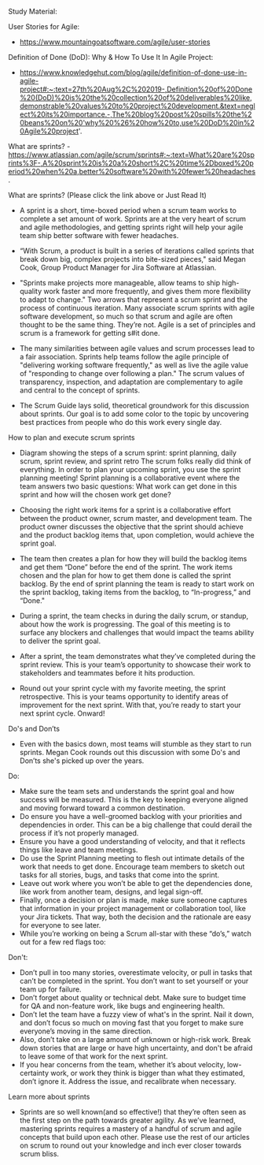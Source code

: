   Study Material:
  
  User Stories for Agile:

  - https://www.mountaingoatsoftware.com/agile/user-stories
    
  Definition of Done (DoD): Why & How To Use It In Agile Project:
  
  -  https://www.knowledgehut.com/blog/agile/definition-of-done-use-in-agile-project#:~:text=27th%20Aug%2C%202019-,Definition%20of%20Done%20(DoD)%20is%20the%20collection%20of%20deliverables%20like,demonstrable%20values%20to%20project%20development.&text=neglect%20its%20importance.-,The%20blog%20post%20spills%20the%20beans%20on%20'why%20%26%20how%20to,use%20DoD%20in%20Agile%20project'.  
  
  What are sprints? 
  -https://www.atlassian.com/agile/scrum/sprints#:~:text=What%20are%20sprints%3F-,A%20sprint%20is%20a%20short%2C%20time%2Dboxed%20period%20when%20a,better%20software%20with%20fewer%20headaches.

  What are sprints? (Please click the link above or Just Read It)
  
  - A sprint is a short, time-boxed period when a scrum team works to complete a set amount of work. Sprints are at the very heart of scrum and agile methodologies, and getting sprints right will help your agile team ship better software with fewer headaches.  

  - “With Scrum, a product is built in a series of iterations called sprints that break down big, complex projects into bite-sized pieces," said Megan Cook, Group Product Manager for Jira Software at Atlassian.  

  - "Sprints make projects more manageable, allow teams to ship high-quality work faster and more frequently, and gives them more flexibility to adapt to change."
Two arrows that represent a scrum sprint and the process of continuous iteration.
Many associate scrum sprints with agile software development, so much so that scrum and agile are often thought to be the same thing. They’re not. Agile is a set of principles and scrum is a framework for getting s#it done.  

  - The many similarities between agile values and scrum processes lead to a fair association. Sprints help teams follow the agile principle of "delivering working software frequently," as well as live the agile value of "responding to change over following a plan." The scrum values of transparency, inspection, and adaptation are complementary to agile and central to the concept of sprints.

  - The Scrum Guide lays solid, theoretical groundwork for this discussion about sprints. Our goal is to add some color to the topic by uncovering best practices from people who do this work every single day.

  How to plan and execute scrum sprints
  
  - Diagram showing the steps of a scrum sprint: sprint planning, daily scrum, sprint review, and sprint retro
The scrum folks really did think of everything. In order to plan your upcoming sprint, you use the sprint planning meeting! Sprint planning is a collaborative event where the team answers two basic questions: What work can get done in this sprint and how will the chosen work get done?

  - Choosing the right work items for a sprint is a collaborative effort between the product owner, scrum master, and development team. The product owner discusses the objective that the sprint should achieve and the product backlog items that, upon completion, would achieve the sprint goal.

  - The team then creates a plan for how they will build the backlog items and get them “Done” before the end of the sprint. The work items chosen and the plan for how to get them done is called the sprint backlog. By the end of sprint planning the team is ready to start work on the sprint backlog, taking items from the backlog, to “In-progress,” and “Done."

  - During a sprint, the team checks in during the daily scrum, or standup, about how the work is progressing. The goal of this meeting is to surface any blockers and challenges that would impact the teams ability to deliver the sprint goal.

  - After a sprint, the team demonstrates what they’ve completed during the sprint review. This is your team’s opportunity to showcase their work to stakeholders and teammates before it hits production.

  - Round out your sprint cycle with my favorite meeting, the sprint retrospective. This is your teams opportunity to identify areas of improvement for the next sprint. With that, you’re ready to start your next sprint cycle. Onward!

  Do's and Don’ts
  
  - Even with the basics down, most teams will stumble as they start to run sprints. Megan Cook rounds out this discussion with some Do's and Don’ts she's picked up over the years. 

  Do:

  - Make sure the team sets and understands the sprint goal and how success will be measured. This is the key to keeping everyone aligned and moving forward toward a common destination.
  - Do ensure you have a well-groomed backlog with your priorities and dependencies in order. This can be a big challenge that could derail the process if it’s not properly managed.
  - Ensure you have a good understanding of velocity, and that it reflects things like leave and team meetings.
  - Do use the Sprint Planning meeting to flesh out intimate details of the work that needs to get done. Encourage team members to sketch out tasks for all stories, bugs, and tasks that come into the sprint.
  - Leave out work where you won’t be able to get the dependencies done, like work from another team, designs, and legal sign-off.
  - Finally, once a decision or plan is made, make sure someone captures that information in your project management or collaboration tool, like your Jira tickets. That way, both the decision and the rationale are easy for everyone to see later.
  - While you’re working on being a Scrum all-star with these “do’s,” watch out for a few red flags too:

  Don't:

  - Don’t pull in too many stories, overestimate velocity, or pull in tasks that can’t be completed in the sprint. You don’t want to set yourself or your team up for failure.
  - Don’t forget about quality or technical debt. Make sure to budget time for QA and non-feature work, like bugs and engineering health.
  - Don’t let the team have a fuzzy view of what's in the sprint. Nail it down, and don’t focus so much on moving fast that you forget to make sure everyone’s moving in the same direction.
  - Also, don’t take on a large amount of unknown or high-risk work. Break down stories that are large or have high uncertainty, and don't be afraid to leave some of that work for the next sprint.
  - If you hear concerns from the team, whether it’s about velocity, low-certainty work, or work they think is bigger than what they estimated, don’t ignore it. Address the issue, and recalibrate when necessary.
  
  Learn more about sprints
  
  - Sprints are so well known(and so effective!) that they’re often seen as the first step on the path towards greater agility. As we’ve learned, mastering sprints requires a mastery of a handful of scrum and agile concepts that build upon each other. Please use the rest of our articles on scrum to round out your knowledge and inch ever closer towards scrum bliss.
